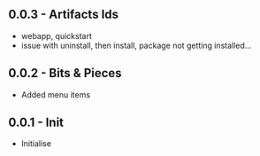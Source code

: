 
## 0.0.3 - Artifacts Ids
* webapp, quickstart
* issue with uninstall, then install, package not getting installed...

## 0.0.2 - Bits & Pieces
* Added menu items

## 0.0.1 - Init
* Initialise
